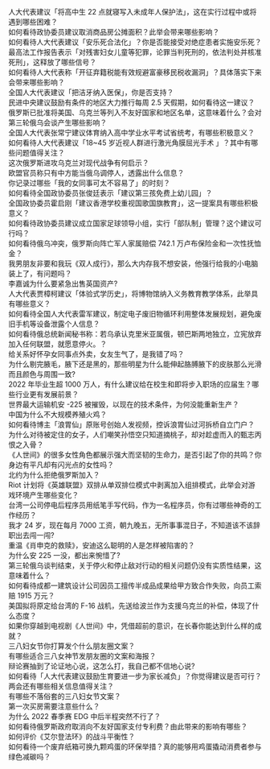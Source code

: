 人大代表建议「将高中生 22 点就寝写入未成年人保护法」，这在实行过程中或将遇到哪些困难？  
如何看待政协委员建议取消商品房公摊面积？此举会带来哪些影响？  
如何看待人大代表建议「安乐死合法化」？你是否能接受对绝症患者实施安乐死？  
最高法工作报告表示「对残害妇女儿童等犯罪，论罪当判死刑的，依法判处并核准死刑」，这释放了哪些信号？  
如何看待人大代表称「开征弃籍税能有效规避富豪移民税收漏洞」？具体落实下来会带来哪些影响？  
全国人大代表建议「把洁牙纳入医保」，你是否支持？  
民进中央建议鼓励有条件的地区大力推行每周 2.5 天假期，如何看待这一建议？  
俄罗斯已批准将美国、乌克兰等列入不友好国家和地区名单，这意味着什么？会对第三轮俄乌会谈产生哪些影响？  
全国人大代表张常宁建议体育纳入高中学业水平考试省统考，有哪些积极意义？  
如何看待人大代表建议「18~45 岁近视人群进行激光角膜屈光手术 」？其中有哪些问题值得关注？  
这次俄罗斯进攻乌克兰对现代战争有何启示？  
欧盟官员称只有中方能当俄乌调停人，透露出什么信息？  
你记录过哪些「我的女同事可太不容易了」的时刻？  
如何看待全国政协委员张俊廷表示「建议第三孩免费上幼儿园」？  
全国政协委员霍启刚「建议香港学校重视国歌国旗教育」，这一提案具有哪些积极意义？  
如何看待政协委员建议成立国家足球领导小组，实行「部队制」管理？这个建议可行吗？  
如何看待俄乌冲突，俄罗斯向阵亡军人家属赔偿 742.1 万卢布保险金和一次性抚恤金？  
我男朋友非要和我玩《双人成行》，那么大内存我不想安装，他强行给我的小电脑装上了，有问题吗？  
李嘉诚为什么要紧急出售英国资产?  
人大代表贾樟柯建议「体验式学历史」，将博物馆纳入义务教育教学体系，此举具有哪些意义？  
如何看待全国人大代表雷军建议，制定电子废旧物循环利用整体发展规划，避免废旧手机等设备泄露个人信息？  
如何看待俄总统新闻秘书称：若乌承认克里米亚属俄，顿巴斯两地独立，立宪放弃加入任何联盟，就愿意停火。？  
给关系好怀孕女同事点外卖，女友生气了，是我错了吗？  
为什么剔完腋毛，腋下还是黑的，那些明星为什么能伸起胳膊腋下的皮肤那么光滑而且颜色与周围一致?  
2022 年毕业生超 1000 万人，有什么建议给在校生和即将步入职场的应届生？哪些行业更有发展前景？  
世界最大运输机安 -225 被摧毁，以现在的技术条件，为何没能重新生产？  
中国为什么不大规模养殖火鸡？  
如何看待博主「浪胃仙」原账号创始人发视频，控诉浪胃仙过河拆桥自立门户？  
为什么对待被定住的女子，人们嘲笑孙悟空只知道摘桃子，却对趁虚而入的甄志丙恨之入骨？  
《人世间》的很多女性角色都展示强大而坚韧的生命力，是否引起了你的共鸣？你身边有平凡却有闪光点的女性吗？  
北约为什么拒绝俄罗斯加入？  
Riot 计划将《英雄联盟》双排从单双排位模式中剥离加入组排模式，此举会对游戏环境产生哪些变化？  
台湾一公司停电后程序员用纸笔手写代码，作为一名程序员，你有过哪些神奇的工作经历？  
我才 24 岁，现在每月 7000 工资，朝九晚五，无所事事混日子，不知道该不该辞职出去闯一闯?  
重温《肖申克的救赎》，安迪这么聪明的人是怎样被陷害的？  
为什么安 225 一没，都出来惋惜了?  
第三轮俄乌谈判结束，关于停火和停止敌对行动的相关问题仍没有实质性结果，这意味着什么？  
如何看待成都一建筑设计公司因员工擅传半成品成果给甲方致合作失败，向员工索赔 1915 万元？  
美国拟将原定给台湾的 F-16 战机，先送给波兰作为支援乌克兰的补偿，体现了什么态度？  
如果你穿越到电视剧《人世间》中，凭借超前的意识，在长春你能达到什么样的成就？  
三八妇女节你打算发个什么朋友圈文案？  
有哪些适合三八女神节发朋友圈的文案和海报？  
辩论赛抽到了论证地心说，这怎么打，我自己都不信地心说?  
如何看待「人大代表建议鼓励生育要进一步为家长减负」？你觉得建议是否可行？两会还有哪些相关信息值得关注？  
有哪些不落俗套的三八妇女节文案？  
第一次买房需要注意些什么？  
为什么 2022 春季赛 EDG 中后半程突然不行了？  
如何看待俄罗斯政府取消向不友好国家支付专利费？由此带来的影响有哪些？  
如何评价《艾尔登法环》的战斗平衡性？  
如何看待一个废弃纸箱可换九颗鸡蛋的环保举措？真的能够用鸡蛋撬动消费者参与绿色减碳吗？  

